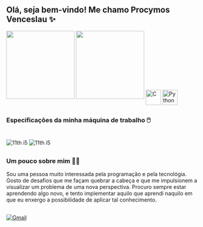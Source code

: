 ## Olá, seja bem-vindo! Me chamo Procymos Venceslau ✨

<div style="display: inline-block">
  <img height="180em" src="https://github-readme-stats.vercel.app/api?username=procymos&show_icons=true&theme=dracula"/>
  <img height="180em" src="https://github-readme-stats.vercel.app/api/top-langs/?username=procymos&layout=compact&theme=dracula"/>
</div>


<div style="display: inline-block"><br>
  <img align="center" widith="30" height="40" alt="C" src="https://cdn.jsdelivr.net/gh/devicons/devicon@latest/icons/c/c-original.svg">
  <img align="center" alt="Python" widith="30" height="40" src="https://cdn.jsdelivr.net/gh/devicons/devicon@latest/icons/python/python-original.svg">
</div>

##

### Especificações da minha máquina de trabalho 🖱️

<div style="display: inline-block"><br>
  <img align="center" alt="11th i5" src="https://img.shields.io/badge/Intel-Core_i5_11th-0071C5?style=for-the-badge&logo=intel&logoColor=white">
  <img align="center" alt="11th i5" src="https://img.shields.io/badge/Windows-Latitude_7420-0078D6?style=for-the-badge&logo=windows&logoColor=white">
</div>

##

### Um pouco sobre mim 👨‍💻

Sou uma pessoa muito interessada pela programação e pela tecnológia. Gosto de desafios que me façam quebrar a cabeça e que me impulsionem a visualizar um problema de uma nova perspectiva. Procuro sempre estar aprendendo algo novo, e tento implementar aquilo que aprendi naquilo em que eu enxergo a possibilidade de aplicar tal conhecimento.

##

<div style="display: inline-block">
  <a href="mailto:procymosvences@gmail.com" target="_blank"><img align="center" alt="Gmail" src="https://img.shields.io/badge/Gmail-D14836?style=for-the-badge&logo=gmail&logoColor=white"></a>
</div>
